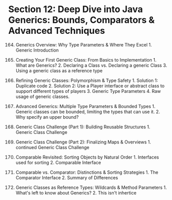 # Section 12: Deep Dive into Java Generics: Bounds, Comparators & Advanced Techniques

164. Generics Overview: Why Type Parameters & Where They Excel
    1. Generic Introduction

165. Creating Your First Generic Class: From Basics to Implementation
    1. What are Generics?
    2. Declaring a Class vs. Declaring a generic Class
    3. Using a generic class as a reference type

166. Refining Generic Classes: Polymorphism & Type Safety
    1. Solution 1: Duplicate code
    2. Solution 2: Use a Player interface or abstract class to support different types of players
    3. Generic Type Parameters
    4. Raw usage of generic classes.

167. Advanced Generics: Multiple Type Parameters & Bounded Types
    1. Generic classes can be bounded, limiting the types that can use it.
    2. Why specify an upper bound?

168. Generic Class Challenge (Part 1): Building Reusable Structures
    1. Generic Class Challenge

169. Generic Class Challenge (Part 2): Finalizing Maps & Overviews
    1. continued Generic Class Challenge

170. Comparable Revisited: Sorting Objects by Natural Order
    1. Interfaces used for sorting
    2. Comparable Interface

171. Comparable vs. Comparator: Distinctions & Sorting Strategies
    1. The Comparator Interface
    2. Summary of Differences

172. Generic Classes as Reference Types: Wildcards & Method Parameters
    1. What's left to know about Generics?
    2. This isn't inhertice